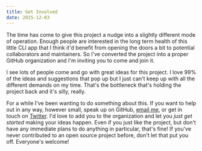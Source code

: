 ```yaml
---
title: Get Involved
date: 2015-12-03
---
```


The time has come to give this project a nudge into a slightly different mode of
operation. Enough people are interested in the long term health of this little
CLI app that I think it'd benefit from opening the doors a bit to potential
collaborators and maintainers. So I've converted the project into a proper
GitHub organization and I'm inviting you to come and join it.

I see lots of people come and go with great ideas for this project. I love 99%
of the ideas and suggestions that pop up but I just can't keep up with all the
different demands on my time. That's the bottleneck that's holding the project
back and it's silly, really.

For a while I've been wanting to do something about this. If you want to help
out in any way, however small, speak up on GitHub, [email me](mailto:hen@hey.com),
or get in touch on [Twitter](https://twitter.com/hendotcat). I'd love to add you
to the organization and let you *just get started* making your ideas happen.
Even if you just like the project, but don't have any immediate plans to do
anything in particular, that's fine! If you've never contributed to an open
source project before, don't let that put you off. Everyone's welcome!


